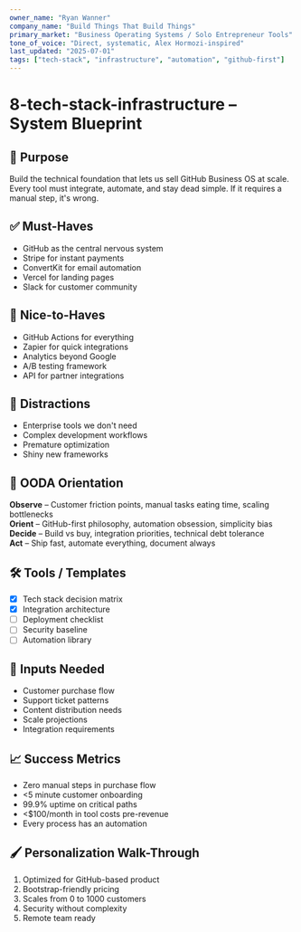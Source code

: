 ```yaml
---
owner_name: "Ryan Wanner"
company_name: "Build Things That Build Things"
primary_market: "Business Operating Systems / Solo Entrepreneur Tools"
tone_of_voice: "Direct, systematic, Alex Hormozi-inspired"
last_updated: "2025-07-01"
tags: ["tech-stack", "infrastructure", "automation", "github-first"]
---
```


# 8-tech-stack-infrastructure – System Blueprint

## 🧠 Purpose
Build the technical foundation that lets us sell GitHub Business OS at scale. Every tool must integrate, automate, and stay dead simple. If it requires a manual step, it's wrong.

## ✅ Must-Haves
* GitHub as the central nervous system
* Stripe for instant payments
* ConvertKit for email automation
* Vercel for landing pages
* Slack for customer community

## 🌟 Nice-to-Haves
* GitHub Actions for everything
* Zapier for quick integrations
* Analytics beyond Google
* A/B testing framework
* API for partner integrations

## 🧨 Distractions
* Enterprise tools we don't need
* Complex development workflows
* Premature optimization
* Shiny new frameworks

## 🧭 OODA Orientation
**Observe** – Customer friction points, manual tasks eating time, scaling bottlenecks  
**Orient** – GitHub-first philosophy, automation obsession, simplicity bias  
**Decide** – Build vs buy, integration priorities, technical debt tolerance  
**Act** – Ship fast, automate everything, document always

## 🛠 Tools / Templates
- [x] Tech stack decision matrix
- [x] Integration architecture
- [ ] Deployment checklist
- [ ] Security baseline
- [ ] Automation library

## 📌 Inputs Needed
* Customer purchase flow
* Support ticket patterns
* Content distribution needs
* Scale projections
* Integration requirements

## 📈 Success Metrics
* Zero manual steps in purchase flow
* <5 minute customer onboarding
* 99.9% uptime on critical paths
* <$100/month in tool costs pre-revenue
* Every process has an automation

## 🖌 Personalization Walk-Through
1. Optimized for GitHub-based product
2. Bootstrap-friendly pricing
3. Scales from 0 to 1000 customers
4. Security without complexity
5. Remote team ready